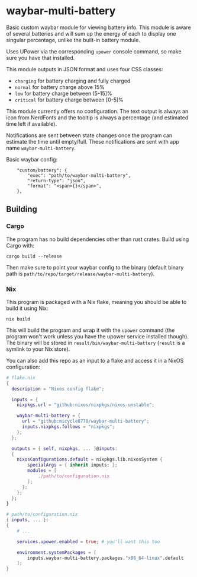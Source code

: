 # waybar-multi-battery

Basic custom waybar module for viewing battery info. This module is aware of
several batteries and will sum up the energy of each to display one singular
percentage, unlike the built-in battery module.

Uses UPower via the corresponding `upower` console command, so make sure you
have that installed.

This module outputs in JSON format and uses four CSS classes:

* `charging` for battery charging and fully charged
* `normal` for battery charge above 15%
* `low` for battery charge between (5-15]%
* `critical` for battery charge between [0-5]%

This module currently offers no configuration. The text output is always an 
icon from NerdFonts and the tooltip is always a percentage (and estimated time 
left if available). 

Notifications are sent between state changes once the program can estimate the
time until empty/full. These notifications are sent with app name
`waybar-multi-battery`.

Basic waybar config:

```jsonc
    "custom/battery": {
        "exec": "path/to/waybar-multi-battery",
        "return-type": "json",
        "format": "<span>{}</span>",
    },
```

## Building

### Cargo

The program has no build dependencies other than rust crates. Build using Cargo
with:

```
cargo build --release
```

Then make sure to point your waybar config to the binary (default binary path
is `path/to/repo/target/release/waybar-multi-battery`).

### Nix

This program is packaged with a Nix flake, meaning you should be able to build
it using Nix:

```
nix build
```

This will build the program and wrap it with the `upower` command (the program
won't work unless you have the upower service installed though). The binary 
will be stored in `result/bin/waybar-multi-battery` (`result` is a symlink to 
your Nix store).

You can also add this repo as an input to a flake and access it in a NixOS 
configuration:

```nix
# flake.nix
{
  description = "Nixos config flake";

  inputs = {
    nixpkgs.url = "github:nixos/nixpkgs/nixos-unstable";

    waybar-multi-battery = {
      url = "github:micycle8778/waybar-multi-battery";
      inputs.nixpkgs.follows = "nixpkgs";
    };
  };

  outputs = { self, nixpkgs, ... }@inputs: 
  {
    nixosConfigurations.default = nixpkgs.lib.nixosSystem {
        specialArgs = { inherit inputs; };
        modules = [
            ./path/to/configuration.nix
        ];
      };
    };
  };
}
```
```nix
# path/to/configuration.nix
{ inputs, ... }:
{
    # ...

    services.upower.enabled = true; # you'll want this too

    environment.systemPackages = [
        inputs.waybar-multi-battery.packages."x86_64-linux".default
    ];
}
```
